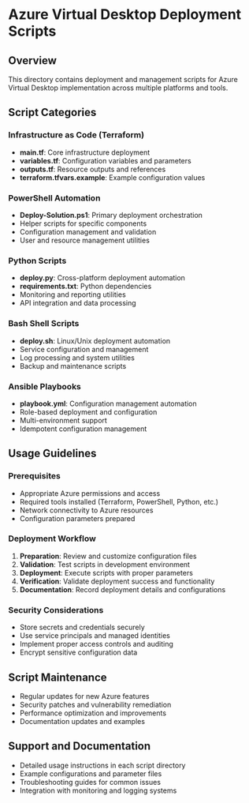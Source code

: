 # Azure Virtual Desktop Deployment Scripts

## Overview
This directory contains deployment and management scripts for Azure Virtual Desktop implementation across multiple platforms and tools.

## Script Categories

### Infrastructure as Code (Terraform)
- **main.tf**: Core infrastructure deployment
- **variables.tf**: Configuration variables and parameters
- **outputs.tf**: Resource outputs and references
- **terraform.tfvars.example**: Example configuration values

### PowerShell Automation
- **Deploy-Solution.ps1**: Primary deployment orchestration
- Helper scripts for specific components
- Configuration management and validation
- User and resource management utilities

### Python Scripts
- **deploy.py**: Cross-platform deployment automation
- **requirements.txt**: Python dependencies
- Monitoring and reporting utilities
- API integration and data processing

### Bash Shell Scripts
- **deploy.sh**: Linux/Unix deployment automation
- Service configuration and management
- Log processing and system utilities
- Backup and maintenance scripts

### Ansible Playbooks
- **playbook.yml**: Configuration management automation
- Role-based deployment and configuration
- Multi-environment support
- Idempotent configuration management

## Usage Guidelines

### Prerequisites
- Appropriate Azure permissions and access
- Required tools installed (Terraform, PowerShell, Python, etc.)
- Network connectivity to Azure resources
- Configuration parameters prepared

### Deployment Workflow
1. **Preparation**: Review and customize configuration files
2. **Validation**: Test scripts in development environment
3. **Deployment**: Execute scripts with proper parameters
4. **Verification**: Validate deployment success and functionality
5. **Documentation**: Record deployment details and configurations

### Security Considerations
- Store secrets and credentials securely
- Use service principals and managed identities
- Implement proper access controls and auditing
- Encrypt sensitive configuration data

## Script Maintenance
- Regular updates for new Azure features
- Security patches and vulnerability remediation
- Performance optimization and improvements
- Documentation updates and examples

## Support and Documentation
- Detailed usage instructions in each script directory
- Example configurations and parameter files
- Troubleshooting guides for common issues
- Integration with monitoring and logging systems